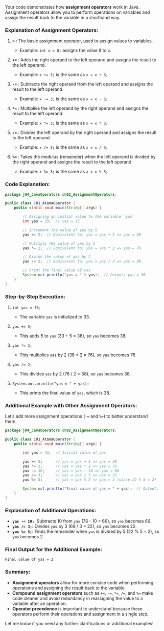 Your code demonstrates how **assignment operators** work in Java. Assignment operators allow you to perform operations on variables and assign the result back to the variable in a shorthand way.

### Explanation of Assignment Operators:

1. **`=`** : The basic assignment operator, used to assign values to variables.

   - Example: `int x = 8;` assigns the value 8 to `x`.

2. **`+=`** : Adds the right operand to the left operand and assigns the result to the left operand.

   - Example: `x += 3;` is the same as `x = x + 3;`

3. **`-=`** : Subtracts the right operand from the left operand and assigns the result to the left operand.

   - Example: `x -= 3;` is the same as `x = x - 3;`

4. **`*=`** : Multiplies the left operand by the right operand and assigns the result to the left operand.

   - Example: `x *= 3;` is the same as `x = x * 3;`

5. **`/=`** : Divides the left operand by the right operand and assigns the result to the left operand.

   - Example: `x /= 3;` is the same as `x = x / 3;`

6. **`%=`** : Takes the modulus (remainder) when the left operand is divided by the right operand and assigns the result to the left operand.
   - Example: `x %= 3;` is the same as `x = x % 3;`

### Code Explanation:

```java
package j04_JavaOperators.ch02_AssignmentOperators;

public class C01_AtamaOperator {
    public static void main(String[] args) {

        // Assigning an initial value to the variable `yas`
        int yas = 33;  // yas = 33

        // Increment the value of yas by 5
        yas += 5;  // Equivalent to: yas = yas + 5 => yas = 38

        // Multiply the value of yas by 2
        yas *= 2;  // Equivalent to: yas = yas * 2 => yas = 76

        // Divide the value of yas by 2
        yas /= 2;  // Equivalent to: yas = yas / 2 => yas = 38

        // Print the final value of yas
        System.out.println("yas = " + yas);  // Output: yas = 38
    }
}
```

### Step-by-Step Execution:

1. `int yas = 33;`

   - The variable `yas` is initialized to 33.

2. `yas += 5;`

   - This adds 5 to `yas` (33 + 5 = 38), so `yas` becomes 38.

3. `yas *= 2;`

   - This multiplies `yas` by 2 (38 \* 2 = 76), so `yas` becomes 76.

4. `yas /= 2;`

   - This divides `yas` by 2 (76 / 2 = 38), so `yas` becomes 38.

5. `System.out.println("yas = " + yas);`
   - This prints the final value of `yas`, which is 38.

### Additional Example with Other Assignment Operators:

Let’s add more assignment operations (`-=` and `%=`) to better understand them.

```java
package j04_JavaOperators.ch02_AssignmentOperators;

public class C01_AtamaOperator {
    public static void main(String[] args) {

        int yas = 33;  // Initial value of yas

        yas += 5;      // yas = yas + 5 => yas = 38
        yas *= 2;      // yas = yas * 2 => yas = 76
        yas -= 10;     // yas = yas - 10 => yas = 66
        yas /= 3;      // yas = yas / 3 => yas = 22
        yas %= 5;      // yas = yas % 5 => yas = 2 (since 22 % 5 = 2)

        System.out.println("Final value of yas = " + yas);  // Output: 2
    }
}
```

### Explanation of Additional Operations:

- **`yas -= 10;`**: Subtracts 10 from `yas` (76 - 10 = 66), so `yas` becomes 66.
- **`yas /= 3;`**: Divides `yas` by 3 (66 / 3 = 22), so `yas` becomes 22.
- **`yas %= 5;`**: Finds the remainder when `yas` is divided by 5 (22 % 5 = 2), so `yas` becomes 2.

### Final Output for the Additional Example:

```
Final value of yas = 2
```

### Summary:

- **Assignment operators** allow for more concise code when performing operations and assigning the result back to the variable.
- **Compound assignment operators** such as `+=`, `-=`, `*=`, `/=`, and `%=` make code cleaner and avoid redundancy in reassigning the value to a variable after an operation.
- **Operator precedence** is important to understand because these operators perform their operations and assignment in a single step.

Let me know if you need any further clarifications or additional examples!
